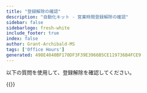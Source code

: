 ```yaml
---
title: "登録解除の確認"
description: "自動化キット - 営業時間登録解除の確認"
sidebar: false
sidebarlogo: fresh-white
include_footer: true
index: false
author: Grant-Archibald-MS
tags: ['Office Hours']
generated: 498E4040BF170DF3F39E3966B5CE119736B4FCE9
---
```


以下の質問を使用して、登録解除を確認してください。

{{<questions name="/content/ja/office-hours/unregister-confirm.json" completed="登録解除確認を完了していただきありがとうございます" showNavigationButtons="false" locale="ja">}}
